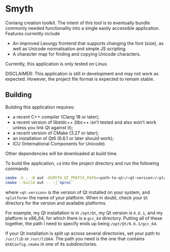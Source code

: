 # Smyth
Conlang creation toolkit. The intent of this tool is to eventually bundle commonly
needed functionality into a single easily accessible application. Features currently
include
- An improved Lexurgy frontend that supports changing the font (size), as well as Unicode
  normalisation and simple JS scripting.
- A character map for finding and copying Unicode characters.

Currently, this application is only tested on Linux.

DISCLAIMER: This application is still in development and may not work as expected. 
However, the project file format is expected to remain stable.

## Building
Building this application requires:
- a recent C++ compiler (Clang 18 or later);
- a recent version of libstdc++ (libc++ isn’t tested and also won’t work unless you link Qt against it);
- a recent version of CMake (3.27 or later);
- an installation of Qt6 (6.6.1 or later should work);
- ICU (International Components for Unicode).

Other dependencies will be downloaded at build time.

To build the application, `cd` into the project directory and run the following commands
```bash
cmake -S . -B out -DSMYTH_QT_PREFIX_PATH=<path-to-qt>/<qt-version>/<platform>
cmake --build out -- -j`nproc`
``` 
where `<qt-version>` is the version of Qt installed on your system, and `<platform>` 
the name of your platform. When in doubt, check your `Qt` directory for the version
and available platforms.

For example, my Qt installation is in `/opt/Qt`, my Qt version is `6.6.1`, and my
platform is x86_64, for which there is a `gcc_64` directory. Putting all of these
together, the path I need to specify ends up being `/opt/Qt/6.6.1/gcc_64`.

If your Qt installation is split up across several directories, set
your path to `/usr/lib` or `/usr/lib64`. The path you need is the
one that contains `Qt6Config.cmake` in one of its subdirectories.
